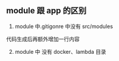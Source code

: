 ## module 跟 app 的区别

1. module 中.gitigonre 中没有 src/modules

代码生成后再额外增加一行内容

2. module 中 没有 docker、lambda 目录
